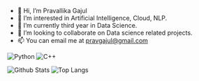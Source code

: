 - 👋 Hi, I’m Pravallika Gajul
- 👀 I’m interested in Artificial Intelligence, Cloud, NLP.
- 🌱 I’m currently third year in Data Science.
- 💞️ I’m looking to collaborate on Data science related projects.
- 📫 You can email me at pravgajul@gmail.com

![Python](https://img.shields.io/badge/-Python-black?style=flat-square&logo=Python)
![C++](https://img.shields.io/badge/-C++-00599C?style=flat-square&logo=c)

![Github Stats](https://github-readme-stats.vercel.app/api?username=pravsgajul&count_private=true&show_icons=true&include_all_commits=true)
![Top Langs](https://github-readme-stats.vercel.app/api/top-langs/?username=pravsgajul&hide=TeX&layout=compact)
<!---
pravsgajul/pravsgajul is a ✨ special ✨ repository because its `README.md` (this file) appears on your GitHub profile.
You can click the Preview link to take a look at your changes.
--->
